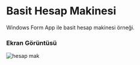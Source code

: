 #  Basit Hesap Makinesi 
Windows Form App ile basit hesap makinesi örneği.

### Ekran Görüntüsü

![hesap mak](https://user-images.githubusercontent.com/122473354/220990549-49a67fd2-a8c3-434f-ba1f-8577df9f5c70.png)
